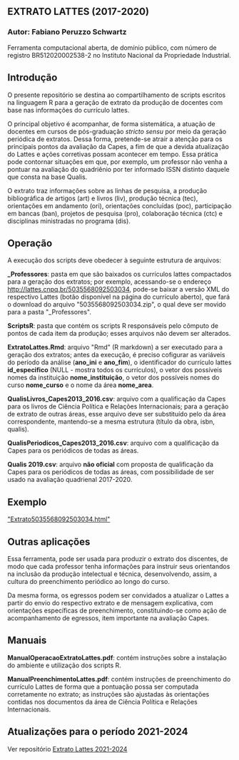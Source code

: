 ﻿## EXTRATO LATTES (2017-2020)

### Autor: Fabiano Peruzzo Schwartz
Ferramenta computacional aberta, de domínio público, com número de registro BR512020002538-2 no Instituto Nacional da Propriedade Industrial.

## Introdução

O presente repositório se destina ao compartilhamento de scripts escritos na linguagem R para a geração de extrato da produção de docentes com base nas informações do currículo lattes.

O principal objetivo é acompanhar, de forma sistemática, a atuação de docentes em cursos de pós-graduação *stricto sensu* por meio da geração periódica de extratos. Dessa forma, pretende-se atrair a atenção para os principais pontos da avaliação da Capes, a fim de que a devida atualização do Lattes e ações corretivas possam acontecer em tempo. Essa prática pode contornar situações em que, por exemplo, um professor não venha a pontuar na avaliação do quadriênio por ter informado ISSN distinto daquele que consta na base Qualis.

O extrato traz informações sobre as linhas de pesquisa, a produção bibliográfica de artigos (art) e livros (liv), produção técnica (tec), orientações em andamento (ori), orientações concluídas (poc), participação em bancas (ban), projetos de pesquisa (pro), colaboração técnica (ctc) e disciplinas ministradas no programa (dis).

## Operação

A execução dos scripts deve obedecer à seguinte estrutura de arquivos:

**_Professores**: pasta em que são baixados os currículos lattes compactados para a geração dos extratos; por exemplo, acessando-se o endereço 	
http://lattes.cnpq.br/5035568092503034, pode-se baixar a versão XML do respectivo Lattes (botão disponível na página do currículo aberto), que fará o download do arquivo "5035568092503034.zip", o qual deve ser movido para a pasta "_Professores".

**ScriptsR**: pasta que contém os scripts R responsáveis pelo cômputo de pontos de cada item da produção; esses arquivos não devem ser alterados.

**ExtratoLattes.Rmd**: arquivo "Rmd" (R markdown) a ser executado para a geração dos extratos; antes da execução, é preciso cofigurar as variáveis do período da análise (**ano_ini** e **ano_fim**), o identificador do currículo lattes **id_especifico** (NULL - mostra todos os currículos), o vetor dos possíveis nomes da instituição **nome_instituição**, o vetor dos possíveis nomes do curso **nome_curso** e o nome da área **nome_area**.

**QualisLivros_Capes2013_2016.csv**: arquivo com a qualificação da Capes para os livros de Ciência Política e Relações Internacionais; para a geração de extrato de outras áreas, esse arquivo deve ser substituído pelo da área correspondente, mantendo-se a mesma estrutura (título da obra, isbn, qualis). 

**QualisPeriodicos_Capes2013_2016.csv**: arquivo com a qualificação da Capes para os periódicos de todas as áreas.

**Qualis 2019.csv**: arquivo **não oficial** com proposta de qualificação da Capes para os periódicos de todas as áreas, com possibilidade de ser usado na avaliação quadrienal 2017-2020.

## Exemplo

["Extrato5035568092503034.html"](http://htmlpreview.github.io/?https://github.com/Cefor/extratolattes/blob/master/Extrato5035568092503034.html)  

## Outras aplicações

Essa ferramenta, pode ser usada para produzir o extrato dos discentes, de modo que cada professor tenha informações para instruir seus orientandos na inclusão da produção intelectual e técnica, desenvolvendo, assim, a cultura do preenchimento periódico ao longo do curso.

Da mesma forma, os egressos podem ser convidados a atualizar o Lattes a partir do envio do respectivo extrato e de mensagem explicativa, com orientações específicas de preenchimento, constituindo-se como ação de acompanhamento de egressos, item importante na avaliação Capes.

## Manuais

**ManualOperacaoExtratoLattes.pdf**: contém instruções sobre a instalação do ambiente e utilização dos scripts R.

**ManualPreenchimentoLattes.pdf**: contém instruções de preenchimento do currículo Lattes de forma que a pontuação possa ser computada corretamente no extrato; as instruções são ajustadas às orientações contidas nos documentos da área de Ciência Política e Relações Internacionais.

## Atualizações para o período 2021-2024

Ver repositório [Extrato Lattes 2021-2024](https://github.com/Cefor/extratolattes_2021_2024)
